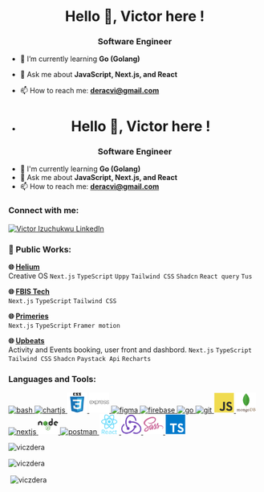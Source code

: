 <h1 align="center">Hello 👋, Victor here !</h1>
<h3 align="center">Software Engineer</h3>

- 🌱 I’m currently learning **Go (Golang)**

- 💬 Ask me about **JavaScript, Next.js, and React**

- 📫 How to reach me: **deracvi@gmail.com**

- <h1 align="center">Hello 👋, Victor here !</h1>
<h3 align="center">Software Engineer</h3>

- 🌱 I'm currently learning **Go (Golang)**
- 💬 Ask me about **JavaScript, Next.js, and React**
- 📫 How to reach me: **deracvi@gmail.com**

<h3 align="left">Connect with me:</h3>
<p align="left">
  <a href="https://linkedin.com/in/victor-izuchukwu-a524b816a/" target="blank">
    <img align="center" src="https://raw.githubusercontent.com/rahuldkjain/github-profile-readme-generator/master/src/images/icons/Social/linked-in-alt.svg" alt="Victor Izuchukwu LinkedIn" height="30" width="40" />
  </a>
</p>

<h3 align="left">🚀 Public Works:</h3>

<div align="left">
  
**🌐 [Helium](https://www.heliumapp.io/)**  
Creative OS
`Next.js` `TypeScript` `Uppy` `Tailwind CSS` `Shadcn` `React query` `Tus`

**🌐 [FBIS Tech](https://fbistech.com/)**  
`Next.js` `TypeScript` `Tailwind CSS`

**🌐 [Primeries](https://primeries-vendor.vercel.app/home)**  
`Next.js` `TypeScript` `Framer motion`

**🌐 [Upbeats](https://upbeatcentre.com/)**  
Activity and Events booking, user front and dashbord.
`Next.js` `TypeScript` `Tailwind CSS` `Shadcn` `Paystack Api` `Recharts `

</div>

<h3 align="left">Languages and Tools:</h3>
<p align="left">
  <a href="https://www.gnu.org/software/bash/" target="_blank" rel="noreferrer">
    <img src="https://www.vectorlogo.zone/logos/gnu_bash/gnu_bash-icon.svg" alt="bash" width="40" height="40"/>
  </a>
  <a href="https://www.chartjs.org" target="_blank" rel="noreferrer">
    <img src="https://www.chartjs.org/media/logo-title.svg" alt="chartjs" width="40" height="40"/>
  </a>
  <a href="https://www.w3schools.com/css/" target="_blank" rel="noreferrer">
    <img src="https://raw.githubusercontent.com/devicons/devicon/master/icons/css3/css3-original-wordmark.svg" alt="css3" width="40" height="40"/>
  </a>
  <a href="https://expressjs.com" target="_blank" rel="noreferrer">
    <img src="https://raw.githubusercontent.com/devicons/devicon/master/icons/express/express-original-wordmark.svg" alt="express" width="40" height="40"/>
  </a>
  <a href="https://www.figma.com/" target="_blank" rel="noreferrer">
    <img src="https://www.vectorlogo.zone/logos/figma/figma-icon.svg" alt="figma" width="40" height="40"/>
  </a>
  <a href="https://firebase.google.com/" target="_blank" rel="noreferrer">
    <img src="https://www.vectorlogo.zone/logos/firebase/firebase-icon.svg" alt="firebase" width="40" height="40"/>
  </a>
  <a href="https://golang.org" target="_blank" rel="noreferrer">
    <img src="https://www.vectorlogo.zone/logos/golang/golang-icon.svg" alt="go" width="40" height="40"/>
  </a>
  <a href="https://git-scm.com/" target="_blank" rel="noreferrer">
    <img src="https://www.vectorlogo.zone/logos/git-scm/git-scm-icon.svg" alt="git" width="40" height="40"/>
  </a>
  <a href="https://developer.mozilla.org/en-US/docs/Web/JavaScript" target="_blank" rel="noreferrer">
    <img src="https://raw.githubusercontent.com/devicons/devicon/master/icons/javascript/javascript-original.svg" alt="javascript" width="40" height="40"/>
  </a>
  <a href="https://www.mongodb.com/" target="_blank" rel="noreferrer">
    <img src="https://raw.githubusercontent.com/devicons/devicon/master/icons/mongodb/mongodb-original-wordmark.svg" alt="mongodb" width="40" height="40"/>
  </a>
  <a href="https://nextjs.org/" target="_blank" rel="noreferrer">
    <img src="https://cdn.worldvectorlogo.com/logos/nextjs-2.svg" alt="nextjs" width="40" height="40"/>
  </a>
  <a href="https://nodejs.org" target="_blank" rel="noreferrer">
    <img src="https://raw.githubusercontent.com/devicons/devicon/master/icons/nodejs/nodejs-original-wordmark.svg" alt="nodejs" width="40" height="40"/>
  </a>
  <a href="https://postman.com" target="_blank" rel="noreferrer">
    <img src="https://www.vectorlogo.zone/logos/getpostman/getpostman-icon.svg" alt="postman" width="40" height="40"/>
  </a>
  <a href="https://reactjs.org/" target="_blank" rel="noreferrer">
    <img src="https://raw.githubusercontent.com/devicons/devicon/master/icons/react/react-original-wordmark.svg" alt="react" width="40" height="40"/>
  </a>
  <a href="https://redux.js.org" target="_blank" rel="noreferrer">
    <img src="https://raw.githubusercontent.com/devicons/devicon/master/icons/redux/redux-original.svg" alt="redux" width="40" height="40"/>
  </a>
  <a href="https://sass-lang.com" target="_blank" rel="noreferrer">
    <img src="https://raw.githubusercontent.com/devicons/devicon/master/icons/sass/sass-original.svg" alt="sass" width="40" height="40"/>
  </a>
  <a href="https://www.typescriptlang.org/" target="_blank" rel="noreferrer">
    <img src="https://raw.githubusercontent.com/devicons/devicon/master/icons/typescript/typescript-original.svg" alt="typescript" width="40" height="40"/>
  </a>
</p>

<div style={display:'flex',width:'100%'}>
  <p><img src="https://github-readme-stats.vercel.app/api/top-langs?username=viczdera&show_icons=true&locale=en&layout=compact" alt="viczdera" /></p>
</div>

<p><img align="center" src="https://github-readme-streak-stats.herokuapp.com/?user=viczdera&" alt="viczdera" /></p>

<p>&nbsp;<img align="center" src="https://github-readme-stats.vercel.app/api?username=viczdera&show_icons=true&locale=en" alt="viczdera" /></p>
